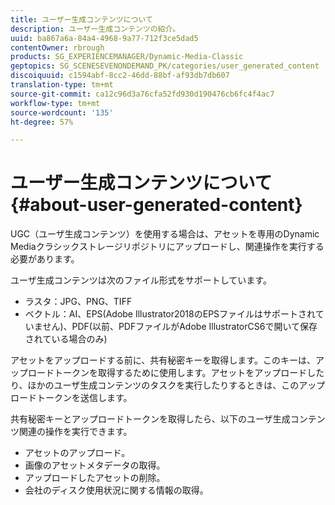 ```yaml
---
title: ユーザー生成コンテンツについて
description: ユーザー生成コンテンツの紹介。
uuid: ba867a6a-84a4-4968-9a77-712f3ce5dad5
contentOwner: rbrough
products: SG_EXPERIENCEMANAGER/Dynamic-Media-Classic
geptopics: SG_SCENESEVENONDEMAND_PK/categories/user_generated_content
discoiquuid: c1594abf-8cc2-46dd-88bf-af93db7db607
translation-type: tm+mt
source-git-commit: ca12c96d3a76cfa52fd930d190476cb6fc4f4ac7
workflow-type: tm+mt
source-wordcount: '135'
ht-degree: 57%

---
```



# ユーザー生成コンテンツについて{#about-user-generated-content}

UGC（ユーザ生成コンテンツ）を使用する場合は、アセットを専用のDynamic Mediaクラシックストレージリポジトリにアップロードし、関連操作を実行する必要があります。

ユーザ生成コンテンツは次のファイル形式をサポートしています。

* ラスタ：JPG、PNG、TIFF
* ベクトル：AI、EPS(Adobe Illustrator2018のEPSファイルはサポートされていません)、PDF(以前、PDFファイルがAdobe IllustratorCS6で開いて保存されている場合のみ)

アセットをアップロードする前に、共有秘密キーを取得します。このキーは、アップロードトークンを取得するために使用します。アセットをアップロードしたり、ほかのユーザ生成コンテンツのタスクを実行したりするときは、このアップロードトークンを送信します。

共有秘密キーとアップロードトークンを取得したら、以下のユーザ生成コンテンツ関連の操作を実行できます。

* アセットのアップロード。
* 画像のアセットメタデータの取得。
* アップロードしたアセットの削除。
* 会社のディスク使用状況に関する情報の取得。

